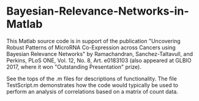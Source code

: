 # Bayesian-Relevance-Networks-in-Matlab

This Matlab source code is in support of the publication "Uncovering Robust Patterns of MicroRNA Co-Expression across Cancers using Bayesian Relevance Networks" by Ramachandran, Sanchez-Taltavull, and Perkins, PLoS ONE, Vol. 12, No. 8, Art. e0183103 (also appeared at GLBIO 2017, where it won "Outstanding Presentation" prize).

See the tops of the .m files for descriptions of functionality. The file TestScript.m demonstrates how the code would typically be used to perform an analysis of correlations based on a matrix of count data.
